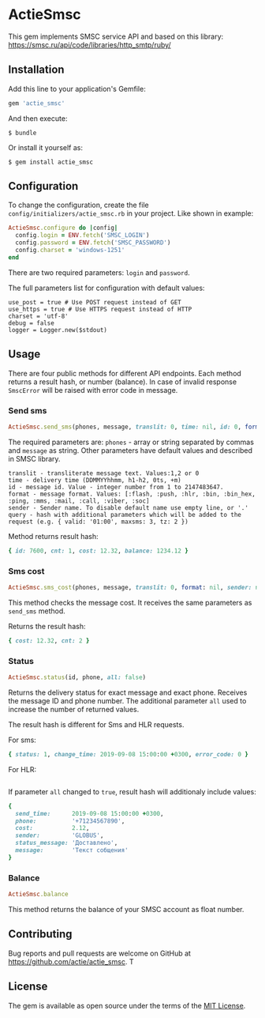 # ActieSmsc

This gem implements SMSC service API and based on this library: https://smsc.ru/api/code/libraries/http_smtp/ruby/

## Installation

Add this line to your application's Gemfile:

```ruby
gem 'actie_smsc'
```

And then execute:

    $ bundle

Or install it yourself as:

    $ gem install actie_smsc

## Configuration

To change the configuration, create the file `config/initializers/actie_smsc.rb` in your project. Like shown in example:

```ruby
ActieSmsc.configure do |config|
  config.login = ENV.fetch('SMSC_LOGIN')
  config.password = ENV.fetch('SMSC_PASSWORD')
  config.charset = 'windows-1251'
end
```

There are two required parameters: `login` and `password`.

The full parameters list for configuration with default values:
```
use_post = true # Use POST request instead of GET
use_https = true # Use HTTPS request instead of HTTP
charset = 'utf-8'
debug = false
logger = Logger.new($stdout)
```

## Usage

There are four public methods for different API endpoints. Each method returns a result hash, or number (balance). In case of invalid response `SmscError` will be raised with error code in message.

### Send sms

```ruby
ActieSmsc.send_sms(phones, message, translit: 0, time: nil, id: 0, format: nil, sender: nil, **query_params)
```

The required parameters are: `phones` - array or string separated by commas and `message` as string. Other parameters have default values and described in SMSC library.

```
translit - transliterate message text. Values:1,2 or 0
time - delivery time (DDMMYYhhmm, h1-h2, 0ts, +m)
id - message id. Value - integer number from 1 to 2147483647.
format - message format. Values: [:flash, :push, :hlr, :bin, :bin_hex, :ping, :mms, :mail, :call, :viber, :soc]
sender - Sender name. To disable default name use empty line, or '.'
query - hash with additional parameters which will be added to the request (e.g. { valid: '01:00', maxsms: 3, tz: 2 })
```

Method returns result hash:
```ruby
{ id: 7600, cnt: 1, cost: 12.32, balance: 1234.12 }
```

### Sms cost

```ruby
ActieSmsc.sms_cost(phones, message, translit: 0, format: nil, sender: nil, **query_params)
```

This method checks the message cost. It receives the same parameters as `send_sms` method.

Returns the result hash:
```ruby
{ cost: 12.32, cnt: 2 }
```

### Status

```ruby
ActieSmsc.status(id, phone, all: false)
```

Returns the delivery status for exact message and exact phone. Receives the message ID and phone number. The additional parameter `all` used to increase the number of returned values.

The result hash is different for Sms and HLR requests.

For sms:
```ruby
{ status: 1, change_time: 2019-09-08 15:00:00 +0300, error_code: 0 }
```

For HLR:
```ruby
```

If parameter `all` changed to `true`, result hash will additionaly include values:
```ruby
{
  send_time:      2019-09-08 15:00:00 +0300,
  phone:          '+71234567890',
  cost:           2.12,
  sender:         'GLOBUS',
  status_message: 'Доставлено',
  message:        'Текст собщения'
}
```

### Balance

```ruby
ActieSmsc.balance
```
This method returns the balance of your SMSC account as float number.

## Contributing

Bug reports and pull requests are welcome on GitHub at https://github.com/actie/actie_smsc. T

## License

The gem is available as open source under the terms of the [MIT License](https://opensource.org/licenses/MIT).
